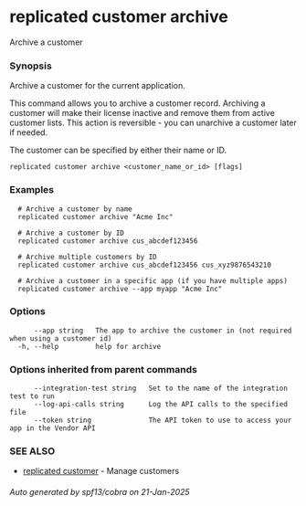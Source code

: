 # replicated customer archive

Archive a customer

### Synopsis

Archive a customer for the current application.

This command allows you to archive a customer record. Archiving a customer
will make their license inactive and remove them from active customer lists.
This action is reversible - you can unarchive a customer later if needed.

The customer can be specified by either their name or ID.

```
replicated customer archive <customer_name_or_id> [flags]
```

### Examples

```
  # Archive a customer by name
  replicated customer archive "Acme Inc"

  # Archive a customer by ID
  replicated customer archive cus_abcdef123456

  # Archive multiple customers by ID
  replicated customer archive cus_abcdef123456 cus_xyz9876543210

  # Archive a customer in a specific app (if you have multiple apps)
  replicated customer archive --app myapp "Acme Inc"
```

### Options

```
      --app string   The app to archive the customer in (not required when using a customer id)
  -h, --help         help for archive
```

### Options inherited from parent commands

```
      --integration-test string   Set to the name of the integration test to run
      --log-api-calls string      Log the API calls to the specified file
      --token string              The API token to use to access your app in the Vendor API
```

### SEE ALSO

* [replicated customer](replicated_customer.md)	 - Manage customers

###### Auto generated by spf13/cobra on 21-Jan-2025

